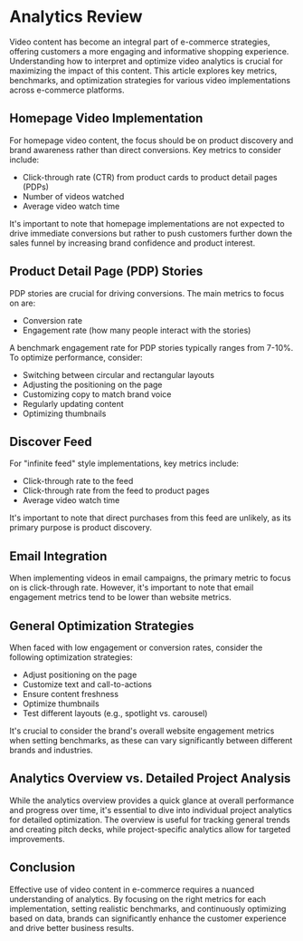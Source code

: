 # Analytics Review

Video content has become an integral part of e-commerce strategies, offering customers a more engaging and informative shopping experience. Understanding how to interpret and optimize video analytics is crucial for maximizing the impact of this content. This article explores key metrics, benchmarks, and optimization strategies for various video implementations across e-commerce platforms.

## Homepage Video Implementation

For homepage video content, the focus should be on product discovery and brand awareness rather than direct conversions. Key metrics to consider include:

- Click-through rate (CTR) from product cards to product detail pages (PDPs)
- Number of videos watched
- Average video watch time

It's important to note that homepage implementations are not expected to drive immediate conversions but rather to push customers further down the sales funnel by increasing brand confidence and product interest.

## Product Detail Page (PDP) Stories

PDP stories are crucial for driving conversions. The main metrics to focus on are:

- Conversion rate
- Engagement rate (how many people interact with the stories)

A benchmark engagement rate for PDP stories typically ranges from 7-10%. To optimize performance, consider:

- Switching between circular and rectangular layouts
- Adjusting the positioning on the page
- Customizing copy to match brand voice
- Regularly updating content
- Optimizing thumbnails

## Discover Feed

For "infinite feed" style implementations, key metrics include:

- Click-through rate to the feed
- Click-through rate from the feed to product pages
- Average video watch time

It's important to note that direct purchases from this feed are unlikely, as its primary purpose is product discovery.

## Email Integration

When implementing videos in email campaigns, the primary metric to focus on is click-through rate. However, it's important to note that email engagement metrics tend to be lower than website metrics.

## General Optimization Strategies

When faced with low engagement or conversion rates, consider the following optimization strategies:

- Adjust positioning on the page
- Customize text and call-to-actions
- Ensure content freshness
- Optimize thumbnails
- Test different layouts (e.g., spotlight vs. carousel)

It's crucial to consider the brand's overall website engagement metrics when setting benchmarks, as these can vary significantly between different brands and industries.

## Analytics Overview vs. Detailed Project Analysis

While the analytics overview provides a quick glance at overall performance and progress over time, it's essential to dive into individual project analytics for detailed optimization. The overview is useful for tracking general trends and creating pitch decks, while project-specific analytics allow for targeted improvements.

## Conclusion

Effective use of video content in e-commerce requires a nuanced understanding of analytics. By focusing on the right metrics for each implementation, setting realistic benchmarks, and continuously optimizing based on data, brands can significantly enhance the customer experience and drive better business results.
